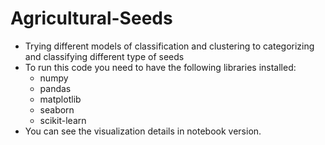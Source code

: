 # Agricultural-Seeds
- Trying different models of classification and clustering to categorizing and classifying different type of seeds
- To run this code you need to have the following libraries installed:
  - numpy
  - pandas
  - matplotlib
  - seaborn
  - scikit-learn
- You can see the visualization details in notebook version. 
